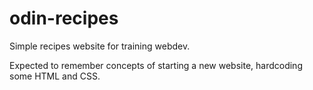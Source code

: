 # odin-recipes
Simple recipes website for training webdev.

Expected to remember concepts of starting a new website, hardcoding some HTML and CSS.
